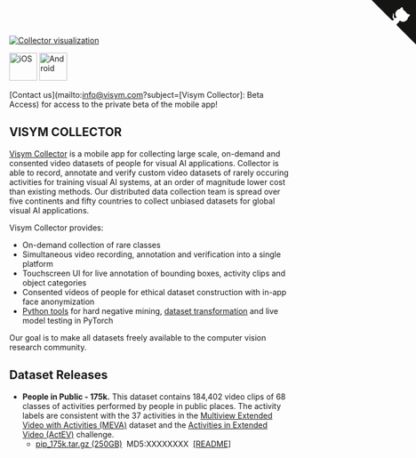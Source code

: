 <a href="https://github.com/visym/collector" class="github-corner" aria-label="View source on GitHub"><svg width="80" height="80" viewBox="0 0 250 250" style="fill:#151513; color:#fff; position: absolute; top: 0; border: 0; right: 0;" aria-hidden="true"><path d="M0,0 L115,115 L130,115 L142,142 L250,250 L250,0 Z"></path><path d="M128.3,109.0 C113.8,99.7 119.0,89.6 119.0,89.6 C122.0,82.7 120.5,78.6 120.5,78.6 C119.2,72.0 123.4,76.3 123.4,76.3 C127.3,80.9 125.5,87.3 125.5,87.3 C122.9,97.6 130.6,101.9 134.4,103.2" fill="currentColor" style="transform-origin: 130px 106px;" class="octo-arm"></path><path d="M115.0,115.0 C114.9,115.1 118.7,116.5 119.8,115.4 L133.7,101.6 C136.9,99.2 139.9,98.4 142.2,98.6 C133.8,88.0 127.5,74.4 143.8,58.0 C148.5,53.4 154.0,51.2 159.7,51.0 C160.3,49.4 163.2,43.6 171.4,40.1 C171.4,40.1 176.1,42.5 178.8,56.2 C183.1,58.6 187.2,61.8 190.9,65.4 C194.5,69.0 197.7,73.2 200.1,77.6 C213.8,80.2 216.3,84.9 216.3,84.9 C212.7,93.1 206.9,96.0 205.4,96.6 C205.1,102.4 203.0,107.8 198.3,112.5 C181.9,128.9 168.3,122.5 157.7,114.1 C157.9,116.9 156.7,120.9 152.7,124.9 L141.0,136.5 C139.8,137.7 141.6,141.9 141.8,141.8 Z" fill="currentColor" class="octo-body"></path></svg></a><style>.github-corner:hover .octo-arm{animation:octocat-wave 560ms ease-in-out}@keyframes octocat-wave{0%,100%{transform:rotate(0)}20%,60%{transform:rotate(-25deg)}40%,80%{transform:rotate(10deg)}}@media (max-width:500px){.github-corner:hover .octo-arm{animation:none}.github-corner .octo-arm{animation:octocat-wave 560ms ease-in-out}}</style>

[![Collector visualization](http://i3.ytimg.com/vi/HjNa7_T-Xkc/maxresdefault.jpg)](https://youtu.be/HjNa7_T-Xkc)

<a href="https://visym.com/collector"><img alt="iOS" src="https://developer.apple.com/app-store/marketing/guidelines/images/badge-download-on-the-app-store.svg" height="50"/></a>  <a href="https://visym.com/collector"><img alt="Android" src="https://upload.wikimedia.org/wikipedia/commons/7/78/Google_Play_Store_badge_EN.svg" height="50"/></a> 

[Contact us](mailto:info@visym.com?subject=[Visym Collector]: Beta Access) for access to the private beta of the mobile app!


## VISYM COLLECTOR

[Visym Collector](https://visym.com/collector) is a mobile app for collecting large scale, on-demand and consented video datasets of people for visual AI applications. Collector is able to record, annotate and verify custom video datasets of rarely occuring activities for training visual AI systems, at an order of magnitude lower cost than existing methods. Our distributed data collection team is spread over five continents and fifty countries to collect unbiased datasets for global visual AI applications.
   
Visym Collector provides:  

* On-demand collection of rare classes  
* Simultaneous video recording, annotation and verification into a single platform
* Touchscreen UI for live annotation of bounding boxes, activity clips and object categories
* Consented videos of people for ethical dataset construction with in-app face anonymization
* [Python tools](https://github.com/visym/collector) for hard negative mining, [dataset transformation](https://github.com/visym/vipy) and live model testing in PyTorch

Our goal is to make all datasets freely available to the computer vision research community.


## Dataset Releases

* **People in Public - 175k.**  This dataset contains 184,402 video clips of 68 classes of activities performed by people in public places.  The activity labels are consistent with the 37 activities in the [Multiview Extended Video with Activities (MEVA)](https://mevadata.org) dataset and the [Activities in Extended Video (ActEV)](https://actev.nist.gov/) challenge.  
    * [pip_175k.tar.gz (250GB)](https://visym.com)&nbsp;&nbsp;MD5:XXXXXXXX&nbsp;&nbsp;[[README]](pip_175k/README.md)
